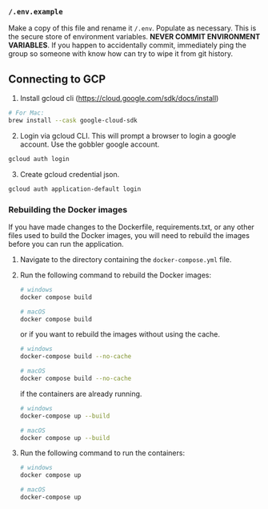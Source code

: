 ### `/.env.example`

Make a copy of this file and rename it `/.env`. Populate as necessary. This is the secure store of environment variables.
**NEVER COMMIT ENVIRONMENT VARIABLES**. If you happen to accidentally commit, immediately ping the group so someone with know how can try to wipe it from git history.

## Connecting to GCP

1. Install gcloud cli (https://cloud.google.com/sdk/docs/install)
```bash
# For Mac:
brew install --cask google-cloud-sdk
```

2. Login via gcloud CLI. This will prompt a browser to login a google account. Use the gobbler google account.
```bash
gcloud auth login
```

3. Create gcloud credential json.
```bash
gcloud auth application-default login
```

### Rebuilding the Docker images

If you have made changes to the Dockerfile, requirements.txt, or any other files used to build the Docker images, you will need to rebuild the images before you can run the application.

1. Navigate to the directory containing the `docker-compose.yml` file.

2. Run the following command to rebuild the Docker images:
    ```bash
    # windows
    docker compose build

    # macOS
    docker compose build
    ```
    or if you want to rebuild the images without using the cache.
    ```bash
    # windows
    docker-compose build --no-cache

    # macOS
    docker compose build --no-cache
    ```
    if the containers are already running.
    ```bash
    # windows
    docker-compose up --build

    # macOS
    docker compose up --build
    ```

3. Run the following command to run the containers:
    ```bash
    # windows
    docker compose up

    # macOS
    docker-compose up
    ```
